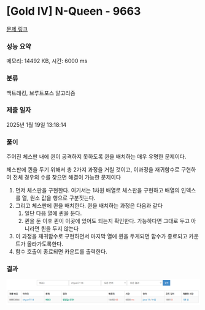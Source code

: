 # [Gold IV] N-Queen - 9663

[문제 링크](https://www.acmicpc.net/problem/9663)

### 성능 요약

메모리: 14492 KB, 시간: 6000 ms

### 분류

백트래킹, 브루트포스 알고리즘

### 제출 일자

2025년 1월 19일 13:18:14

### 풀이
주어진 체스판 내에 퀸이 공격하지 못하도록 퀸을 배치하는 매우 유명한 문제이다.

체스판에 퀸을 두기 위해서 총 2가지 과정을 거칠 것이고, 이과정을 재귀함수로 구현하여 전체 경우의 수를 찾으면 해결이 가능한 문제이다

1. 먼저 체스판을 구현한다. 여기서는 1차원 배열로 체스판을 구현하고 배열의 인덱스를 열, 원소 값을 행으로 구분짓는다.
2. 그리고 체스판에 퀸을 배치한다. 퀸을 배치하는 과정은 다음과 같다
    1. 일단 다음 열에 퀸을 둔다.
    2. 퀸을 둔 이후 퀸이 이곳에 있어도 되는지 확인한다. 가능하다면 그대로 두고 아니라면 퀸을 두지 않는다
3. 이 과정을 재귀함수로 구현하면서 마지막 열에 퀸을 두게되면 함수가 종료되고 카운트가 올라가도록한다.
4. 함수 호출이 종료되면 카운트를 출력한다.
### 결과
![image.png](image.png)